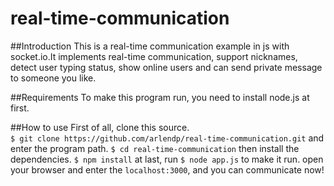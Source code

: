 # real-time-communication
##Introduction
This is a real-time communication example in js with socket.io.It implements real-time communication, support nicknames, detect user typing status, show online users and can send private message to someone you like.

##Requirements
To make this program run, you need to install node.js at first.

##How to use
First of all, clone this source.    
`$ git clone https://github.com/arlendp/real-time-communication.git`
and enter the program path.
`$ cd real-time-communication`
then install the dependencies.
`$ npm install`
at last, run `$ node app.js` to make it run.
open your browser and enter the `localhost:3000`, and you can communicate now!
